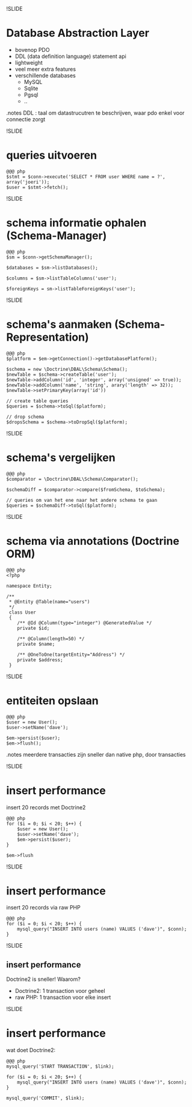 !SLIDE
# Database Abstraction Layer
* bovenop PDO
* DDL (data definition language) statement api
* lightweight
* veel meer extra features
* verschillende databases
    * MySQL
    * Sqlite
    * Pgsql
    * ..

.notes DDL : taal om datastrucutren te beschrijven, waar pdo enkel voor connectie zorgt

!SLIDE
# queries uitvoeren

    @@@ php
    $stmt = $conn->execute('SELECT * FROM user WHERE name = ?', array('joeri'));
    $user = $stmt->fetch();

!SLIDE
# schema informatie ophalen (Schema-Manager)

    @@@ php
    $sm = $conn->getSchemaManager();

    $databases = $sm->listDatabases();

    $columns = $sm->listTableColumns('user');

    $foreignKeys = sm->listTableForeignKeys('user');

!SLIDE
# schema's aanmaken (Schema-Representation)

    @@@ php
    $platform = $em->getConnection()->getDatabasePlatform();

    $schema = new \Doctrine\DBAL\Schema\Schema();
    $newTable = $schema->createTable('user');
    $newTable->addColumn('id', 'integer', array('unsigned' => true));
    $newTable->addColumn('name', 'string', arary('length' => 32));
    $newTable->setPrimaryKey(array('id'))

    // create table queries
    $queries = $schema->toSql($platform);

    // drop schema
    $dropsSchema = $schema->toDropSql($platform);

!SLIDE
# schema's vergelijken

    @@@ php
    $comparator = \Doctrine\DBAL\Schema\Comparator();

    $schemaDiff = $comparator->compare($fromSchema, $toSchema);

    // queries om van het ene naar het andere schema te gaan
    $queries = $schemaDiff->toSql($platform);

!SLIDE
# schema via annotations (Doctrine ORM)

    @@@ php
    <?php

    namespace Entity;

    /**
     * @Entity @Table(name="users")
     */
     class User
     {
        /** @Id @Column(type="integer") @GeneratedValue */
        private $id;

        /** @Column(length=50) */
        private $name;

        /** @OneToOne(targetEntity="Address") */
        private $address;
     }

!SLIDE
# entiteiten opslaan

    @@@ php
    $user = new User();
    $user->setName('dave');

    $em->persist($user);
    $em->flush();

.notes meerdere transacties zijn sneller dan native php, door transacties

!SLIDE
# insert performance

insert 20 records met Doctrine2

    @@@ php
    for ($i = 0; $i < 20; $++) {
        $user = new User();
        $user->setName('dave');
        $em->persist($user);
    }

    $em->flush

!SLIDE
# insert performance

insert 20 records via raw PHP

    @@@ php
    for ($i = 0; $i < 20; $++) {
        mysql_query("INSERT INTO users (name) VALUES ('dave')", $conn);
    }

!SLIDE
## insert performance
Doctrine2 is sneller! Waarom?

* Doctrine2: 1 transaction voor geheel
* raw PHP: 1 transaction voor elke insert

!SLIDE
# insert performance

wat doet Doctrine2:

    @@@ php
    mysql_query('START TRANSACTION', $link);

    for ($i = 0; $i < 20; $++) {
        mysql_query("INSERT INTO users (name) VALUES ('dave')", $conn);
    }

    mysql_query('COMMIT', $link);

